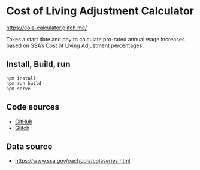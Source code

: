 # Cost of Living Adjustment Calculator

https://cola-calculator.glitch.me/

Takes a start date and pay to calculate pro-rated annual wage increases based on SSA’s Cost of Living Adjustment percentages.

## Install, Build, run

```
npm install
npm run build
npm serve
```

## Code sources

* [GitHub](https://github.com/dphiffer/cola-calculator)
* [Glitch](https://glitch.com/edit/#!/cola-calculator)

## Data source

* https://www.ssa.gov/oact/cola/colaseries.html
